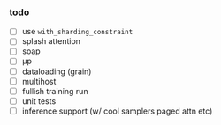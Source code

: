 ### todo
- [ ] use `with_sharding_constraint`
- [ ] splash attention
- [ ] soap
- [ ] μp
- [ ] dataloading (grain)
- [ ] multihost
- [ ] fullish training run
- [ ] unit tests
- [ ] inference support (w/ cool samplers paged attn etc)
